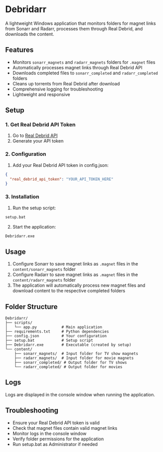 # Debridarr

A lightweight Windows application that monitors folders for magnet links from Sonarr and Radarr, processes them through Real Debrid, and downloads the content.

## Features

- Monitors `sonarr_magnets` and `radarr_magnets` folders for `.magnet` files
- Automatically processes magnet links through Real Debrid API
- Downloads completed files to `sonarr_completed` and `radarr_completed` folders
- Cleans up torrents from Real Debrid after download
- Comprehensive logging for troubleshooting
- Lightweight and responsive

## Setup

### 1. Get Real Debrid API Token

1. Go to [Real Debrid API](https://real-debrid.com/apitoken)
2. Generate your API token

### 2. Configuration

1. Add your Real Debrid API token in config.json:

```json
{
  "real_debrid_api_token": "YOUR_API_TOKEN_HERE"
}
```

### 3. Installation

1. Run the setup script:
```cmd
setup.bat
```

2. Start the application:
```cmd
Debridarr.exe
```

## Usage

1. Configure Sonarr to save magnet links as `.magnet` files in the `content/sonarr_magnets` folder
2. Configure Radarr to save magnet links as `.magnet` files in the `content/radarr_magnets` folder
3. The application will automatically process new magnet files and download content to the respective completed folders

## Folder Structure

```
Debridarr/
├── scripts/
│   └── app.py           # Main application
├── requirements.txt     # Python dependencies
├── config.json          # Your configuration
├── setup.bat            # Setup script
├── Debridarr.exe        # Executable (created by setup)
└── content/
    ├── sonarr_magnets/  # Input folder for TV show magnets
    ├── radarr_magnets/  # Input folder for movie magnets
    ├── sonarr_completed/ # Output folder for TV shows
    └── radarr_completed/ # Output folder for movies
```

## Logs

Logs are displayed in the console window when running the application.

## Troubleshooting

- Ensure your Real Debrid API token is valid
- Check that magnet files contain valid magnet links
- Monitor logs in the console window
- Verify folder permissions for the application
- Run setup.bat as Administrator if needed